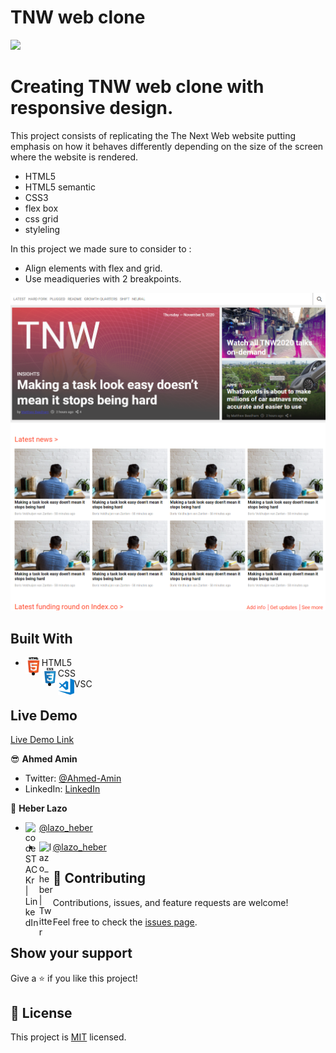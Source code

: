 # TNW web clone

![](https://img.shields.io/badge/Microverse-blueviolet)

# Creating TNW web clone with responsive design.

This project consists of replicating the The Next Web website putting emphasis on how it behaves differently depending on the size of the screen where the website is rendered.

- HTML5
- HTML5 semantic
- CSS3
- flex box
- css grid
- styleling

In this project we made sure to consider to :

- Align elements with flex and grid.
- Use meadiqueries with 2 breakpoints.

![screenshot](./images/screenshot.png)

## Built With

- HTML5 <img align="left" alt="HTML5" width="26px" src="https://raw.githubusercontent.com/github/explore/80688e429a7d4ef2fca1e82350fe8e3517d3494d/topics/html/html.png" />
- CSS<img align="left" alt="CSS3" width="26px" src="https://raw.githubusercontent.com/github/explore/80688e429a7d4ef2fca1e82350fe8e3517d3494d/topics/css/css.png" />
- VSC<img align="left" alt="Visual Studio Code" width="26px" src="https://raw.githubusercontent.com/github/explore/80688e429a7d4ef2fca1e82350fe8e3517d3494d/topics/visual-studio-code/visual-studio-code.png" />

## Live Demo

[Live Demo Link](https://wusinho.github.io/TNW-clone/)

😎 **Ahmed Amin**

- Twitter: [@Ahmed-Amin](https://twitter.com/AhmedAmin12383)
- LinkedIn: [LinkedIn](https://www.linkedin.com/in/ahmed-amin-quality/)

👤 **Heber Lazo**

- [@lazo_heber](https://www.linkedin.com/in/heber-lazo-benza-523266133/) [<img align="left" alt="codeSTACKr | LinkedIn" width="22px" src="https://cdn.jsdelivr.net/npm/simple-icons@v3/icons/linkedin.svg" />][linkedin]

- [@lazo_heber](https://twitter.com/lazo_heber) [<img align="left" alt="lazo_heber | Twitter" width="22px" src="https://cdn.jsdelivr.net/npm/simple-icons@v3/icons/twitter.svg" />][twitter]

## 🤝 Contributing

Contributions, issues, and feature requests are welcome!

Feel free to check the [issues page](https://github.com/Wusinho/NY-times/issues/).

## Show your support

Give a ⭐️ if you like this project!

## 📝 License

This project is [MIT](LICENSE) licensed.

[linkedin]: www.linkedin.com/in/heber-lazo
[twitter]: https://twitter.com/lazo_heber
